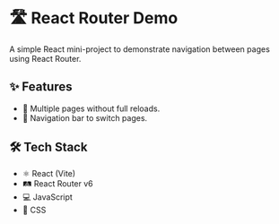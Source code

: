# 🛣 React Router Demo

A simple React mini-project to demonstrate navigation between pages using React Router.

## ✨ Features
- 📄 Multiple pages without full reloads.
- 🧭 Navigation bar to switch pages.

## 🛠 Tech Stack
- ⚛️ React (Vite)
- 🛤 React Router v6
- 💻 JavaScript
- 🎨 CSS
